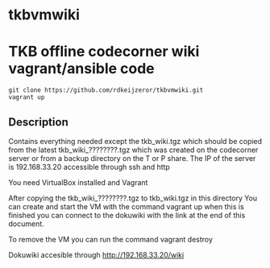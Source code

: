 # tkbvmwiki
# TKB offline codecorner wiki vagrant/ansible code

```
git clone https://github.com/rdkeijzeror/tkbvmwiki.git
vagrant up
```
 
## Description
Contains everything needed except the tkb_wiki.tgz which should be
copied from the latest tkb_wiki_????????.tgz which was created on
the codecorner server or from a backup directory on the T or P share.
The IP of the server is 192.168.33.20 accessible through 
ssh and http

You need VirtualBox installed and Vagrant

After copying the tkb_wiki_????????.tgz to tkb_wiki.tgz in this directory
You can create and start the VM with the command 
vagrant up
when this is finished you can connect to the dokuwiki with the link
at the end of this document.

To remove the VM you can run the command
vagrant destroy

Dokuwiki accesible through http://192.168.33.20/wiki


